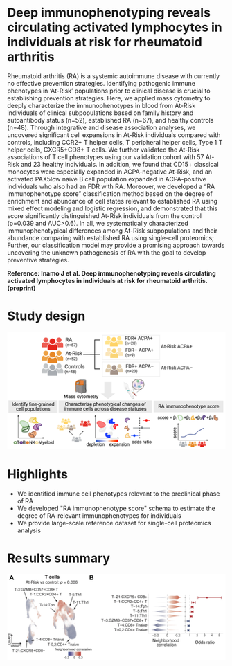 # Deep immunophenotyping reveals circulating activated lymphocytes in individuals at risk for rheumatoid arthritis

Rheumatoid arthritis (RA) is a systemic autoimmune disease with currently no effective prevention strategies. Identifying pathogenic immune phenotypes in ‘At-Risk’ populations prior to clinical disease is crucial to establishing prevention strategies. Here, we applied mass cytometry to deeply characterize the immunophenotypes in blood from At-Risk individuals of clinical subpopulations based on family history and autoantibody status (n=52), established RA (n=67), and healthy controls (n=48). Through integrative and disease association analyses, we uncovered significant cell expansions in At-Risk individuals compared with controls, including CCR2+ T helper cells, T peripheral helper cells, Type 1 T helper cells, CXCR5+CD8+ T cells. We further validated the At-Risk associations of T cell phenotypes using our validation cohort with 57 At-Risk and 23 healthy individuals. In addition, we found that CD15+ classical monocytes were especially expanded in ACPA-negative At-Risk, and an activated PAX5low naïve B cell population expanded in ACPA-positive individuals who also had an FDR with RA. Moreover, we developed a “RA immunophenotype score” classification method based on the degree of enrichment and abundance of cell states relevant to established RA using mixed effect modeling and logistic regression, and demonstrated that this score significantly distinguished At-Risk individuals from the control (p=0.039 and AUC>0.6). In all, we systematically characterized immunophenotypical differences among At-Risk subpopulations and their abundance comparing with established RA using single-cell proteomics; Further, our classification model may provide a promising approach towards uncovering the unknown pathogenesis of RA with the goal to develop preventive strategies.

**Reference: Inamo J et al. Deep immunophenotyping reveals circulating activated lymphocytes in individuals at risk for rheumatoid arthritis. ([preprint](https://XXX))**


# Study design
![image](./images/CyTOF_workflow.png)

# Highlights
- We identified immune cell phenotypes relevant to the preclinical phase of RA
- We developed "RA immunophenotype score" schema to estimate the degree of RA-relevant immunophenotypes for individuals
- We provide large-scale reference dataset for single-cell proteomics analysis

# Results summary
![image](./images/results.jpg)
